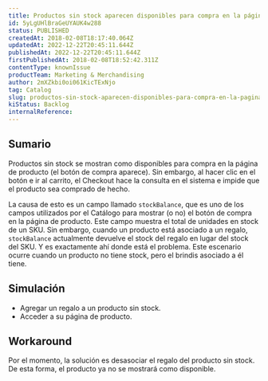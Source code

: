 ```yaml
---
title: Productos sin stock aparecen disponibles para compra en la página de producto
id: 5yLgUHlBraGeUYAUK4w288
status: PUBLISHED
createdAt: 2018-02-08T18:17:40.064Z
updatedAt: 2022-12-22T20:45:11.644Z
publishedAt: 2022-12-22T20:45:11.644Z
firstPublishedAt: 2018-02-08T18:52:42.311Z
contentType: knownIssue
productTeam: Marketing & Merchandising
author: 2mXZkbi0oi061KicTExNjo
tag: Catalog
slug: productos-sin-stock-aparecen-disponibles-para-compra-en-la-pagina-de-producto
kiStatus: Backlog
internalReference: 
---
```


## Sumario

Productos sin stock se mostran como disponibles para compra en la página de producto (el botón de compra aparece). Sin embargo, al hacer clic en el botón e ir al carrito, el Checkout hace la consulta en el sistema e impide que el producto sea comprado de hecho.

La causa de esto es un campo llamado `stockBalance`, que es uno de los campos utilizados por el Catálogo para mostrar (o no) el botón de compra en la página de producto. Este campo muestra el total de unidades en stock de un SKU. Sin embargo, cuando un producto está asociado a un regalo, `stockBalance` actualmente devuelve el stock del regalo en lugar del stock del SKU. Y es exactamente ahí donde está el problema. Este escenario ocurre cuando un producto no tiene stock, pero el brindis asociado a él tiene.

## Simulación

- Agregar un regalo a un producto sin stock.
- Acceder a su página de producto.

## Workaround

Por el momento, la solución es desasociar el regalo del producto sin stock. De esta forma, el producto ya no se mostrará como disponible.

